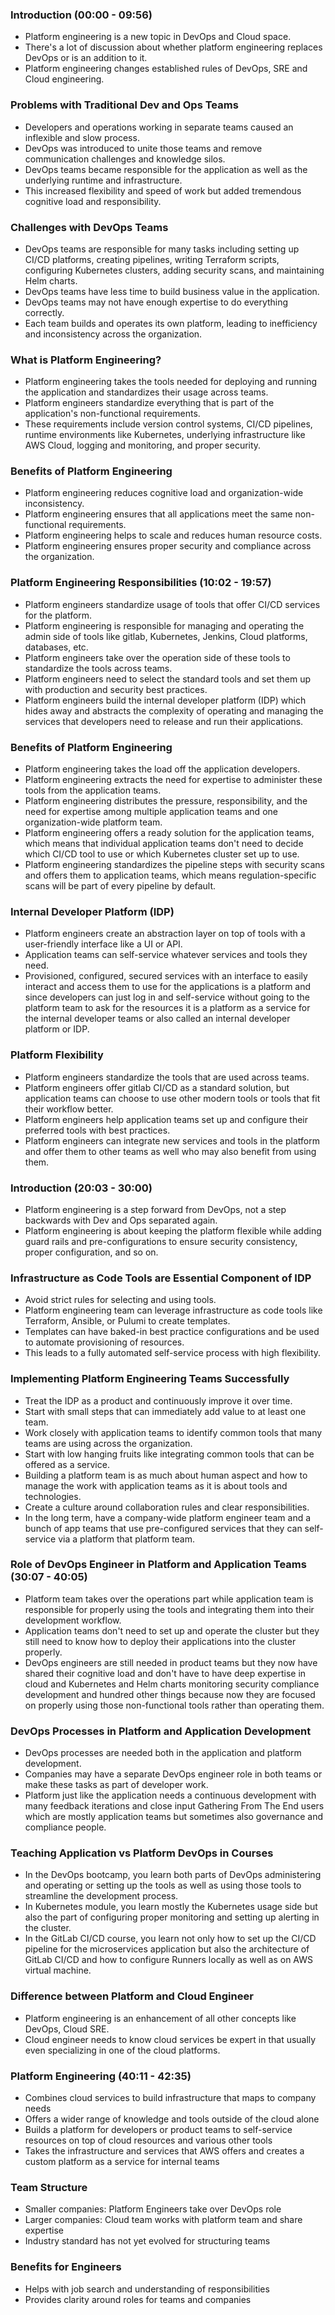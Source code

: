 <!-- https://www.youtube.com/watch?v=ghzsBm8vOms -->

### Introduction (00:00 - 09:56)

- Platform engineering is a new topic in DevOps and Cloud space.
- There's a lot of discussion about whether platform engineering replaces DevOps or is an addition to it.
- Platform engineering changes established rules of DevOps, SRE and Cloud engineering.

### Problems with Traditional Dev and Ops Teams

- Developers and operations working in separate teams caused an inflexible and slow process.
- DevOps was introduced to unite those teams and remove communication challenges and knowledge silos.
- DevOps teams became responsible for the application as well as the underlying runtime and infrastructure.
- This increased flexibility and speed of work but added tremendous cognitive load and responsibility.

### Challenges with DevOps Teams

- DevOps teams are responsible for many tasks including setting up CI/CD platforms, creating pipelines, writing Terraform scripts, configuring Kubernetes clusters, adding security scans, and maintaining Helm charts.
- DevOps teams have less time to build business value in the application.
- DevOps teams may not have enough expertise to do everything correctly.
- Each team builds and operates its own platform, leading to inefficiency and inconsistency across the organization.

### What is Platform Engineering?

- Platform engineering takes the tools needed for deploying and running the application and standardizes their usage across teams.
- Platform engineers standardize everything that is part of the application's non-functional requirements.
- These requirements include version control systems, CI/CD pipelines, runtime environments like Kubernetes, underlying infrastructure like AWS Cloud, logging and monitoring, and proper security.

### Benefits of Platform Engineering

- Platform engineering reduces cognitive load and organization-wide inconsistency.
- Platform engineering ensures that all applications meet the same non-functional requirements.
- Platform engineering helps to scale and reduces human resource costs.
- Platform engineering ensures proper security and compliance across the organization.

### Platform Engineering Responsibilities (10:02 - 19:57)

- Platform engineers standardize usage of tools that offer CI/CD services for the platform.
- Platform engineering is responsible for managing and operating the admin side of tools like gitlab, Kubernetes, Jenkins, Cloud platforms, databases, etc.
- Platform engineers take over the operation side of these tools to standardize the tools across teams.
- Platform engineers need to select the standard tools and set them up with production and security best practices.
- Platform engineers build the internal developer platform (IDP) which hides away and abstracts the complexity of operating and managing the services that developers need to release and run their applications.

### Benefits of Platform Engineering

- Platform engineering takes the load off the application developers.
- Platform engineering extracts the need for expertise to administer these tools from the application teams.
- Platform engineering distributes the pressure, responsibility, and the need for expertise among multiple application teams and one organization-wide platform team.
- Platform engineering offers a ready solution for the application teams, which means that individual application teams don't need to decide which CI/CD tool to use or which Kubernetes cluster set up to use.
- Platform engineering standardizes the pipeline steps with security scans and offers them to application teams, which means regulation-specific scans will be part of every pipeline by default.

### Internal Developer Platform (IDP)

- Platform engineers create an abstraction layer on top of tools with a user-friendly interface like a UI or API.
- Application teams can self-service whatever services and tools they need.
- Provisioned, configured, secured services with an interface to easily interact and access them to use for the applications is a platform and since developers can just log in and self-service without going to the platform team to ask for the resources it is a platform as a service for the internal developer teams or also called an internal developer platform or IDP.

### Platform Flexibility

- Platform engineers standardize the tools that are used across teams.
- Platform engineers offer gitlab CI/CD as a standard solution, but application teams can choose to use other modern tools or tools that fit their workflow better.
- Platform engineers help application teams set up and configure their preferred tools with best practices.
- Platform engineers can integrate new services and tools in the platform and offer them to other teams as well who may also benefit from using them.

### Introduction (20:03 - 30:00)

- Platform engineering is a step forward from DevOps, not a step backwards with Dev and Ops separated again.
- Platform engineering is about keeping the platform flexible while adding guard rails and pre-configurations to ensure security consistency, proper configuration, and so on.

### Infrastructure as Code Tools are Essential Component of IDP

- Avoid strict rules for selecting and using tools.
- Platform engineering team can leverage infrastructure as code tools like Terraform, Ansible, or Pulumi to create templates.
- Templates can have baked-in best practice configurations and be used to automate provisioning of resources.
- This leads to a fully automated self-service process with high flexibility.

### Implementing Platform Engineering Teams Successfully

- Treat the IDP as a product and continuously improve it over time.
- Start with small steps that can immediately add value to at least one team.
- Work closely with application teams to identify common tools that many teams are using across the organization.
- Start with low hanging fruits like integrating common tools that can be offered as a service.
- Building a platform team is as much about human aspect and how to manage the work with application teams as it is about tools and technologies.
- Create a culture around collaboration rules and clear responsibilities.
- In the long term, have a company-wide platform engineer team and a bunch of app teams that use pre-configured services that they can self-service via a platform that platform team.

### Role of DevOps Engineer in Platform and Application Teams (30:07 - 40:05)

- Platform team takes over the operations part while application team is responsible for properly using the tools and integrating them into their development workflow.
- Application teams don't need to set up and operate the cluster but they still need to know how to deploy their applications into the cluster properly.
- DevOps engineers are still needed in product teams but they now have shared their cognitive load and don't have to have deep expertise in cloud and Kubernetes and Helm charts monitoring security compliance development and hundred other things because now they are focused on properly using those non-functional tools rather than operating them.

### DevOps Processes in Platform and Application Development

- DevOps processes are needed both in the application and platform development.
- Companies may have a separate DevOps engineer role in both teams or make these tasks as part of developer work.
- Platform just like the application needs a continuous development with many feedback iterations and close input Gathering From The End users which are mostly application teams but sometimes also governance and compliance people.

### Teaching Application vs Platform DevOps in Courses

- In the DevOps bootcamp, you learn both parts of DevOps administering and operating or setting up the tools as well as using those tools to streamline the development process.
- In Kubernetes module, you learn mostly the Kubernetes usage side but also the part of configuring proper monitoring and setting up alerting in the cluster.
- In the GitLab CI/CD course, you learn not only how to set up the CI/CD pipeline for the microservices application but also the architecture of GitLab CI/CD and how to configure Runners locally as well as on AWS virtual machine.

### Difference between Platform and Cloud Engineer

- Platform engineering is an enhancement of all other concepts like DevOps, Cloud SRE.
- Cloud engineer needs to know cloud services be expert in that usually even specializing in one of the cloud platforms.

### Platform Engineering (40:11 - 42:35)

- Combines cloud services to build infrastructure that maps to company needs
- Offers a wider range of knowledge and tools outside of the cloud alone
- Builds a platform for developers or product teams to self-service resources on top of cloud resources and various other tools
- Takes the infrastructure and services that AWS offers and creates a custom platform as a service for internal teams

### Team Structure

- Smaller companies: Platform Engineers take over DevOps role
- Larger companies: Cloud team works with platform team and share expertise
- Industry standard has not yet evolved for structuring teams

### Benefits for Engineers

- Helps with job search and understanding of responsibilities
- Provides clarity around roles for teams and companies
